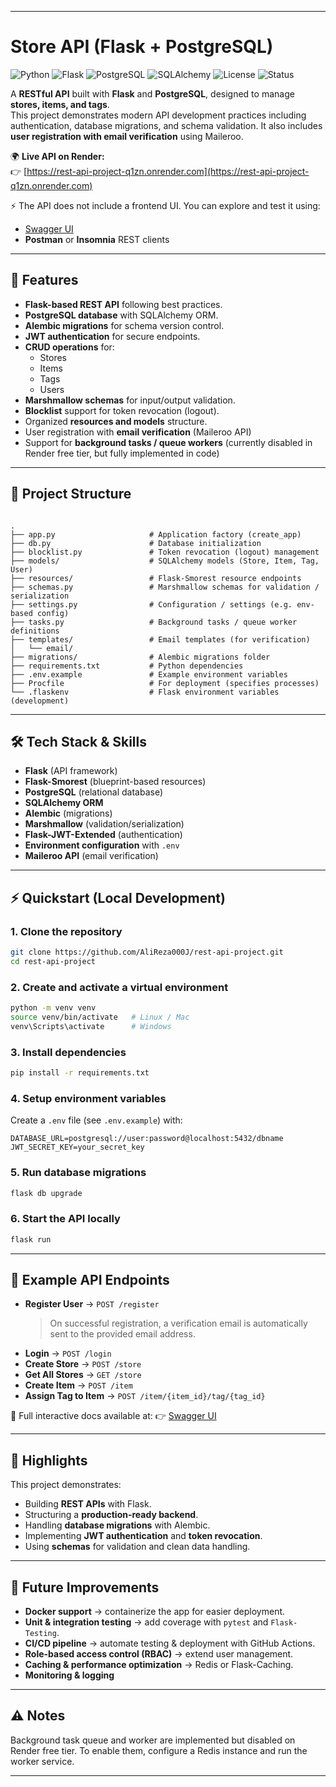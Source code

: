 
---

# Store API (Flask + PostgreSQL)

![Python](https://img.shields.io/badge/Python-3.10%2B-blue?logo=python)
![Flask](https://img.shields.io/badge/Flask-API-success?logo=flask)
![PostgreSQL](https://img.shields.io/badge/PostgreSQL-Database-316192?logo=postgresql)
![SQLAlchemy](https://img.shields.io/badge/SQLAlchemy-ORM-red)
![License](https://img.shields.io/badge/License-MIT-lightgrey)
![Status](https://img.shields.io/badge/Status-Deployed-brightgreen)

A **RESTful API** built with **Flask** and **PostgreSQL**, designed to manage **stores, items, and tags**.  
This project demonstrates modern API development practices including authentication, database migrations, and schema validation. 
It also includes **user registration with email verification** using Maileroo.

🌍 **Live API on Render:**  
👉 [https://rest-api-project-q1zn.onrender.com](https://rest-api-project-q1zn.onrender.com)  

⚡ The API does not include a frontend UI. You can explore and test it using:
- [Swagger UI](https://rest-api-project-q1zn.onrender.com/swagger-ui)  
- **Postman** or **Insomnia** REST clients  

---

## 🚀 Features

* **Flask-based REST API** following best practices.
* **PostgreSQL database** with SQLAlchemy ORM.
* **Alembic migrations** for schema version control.
* **JWT authentication** for secure endpoints.
* **CRUD operations** for:
  * Stores
  * Items
  * Tags
  * Users
* **Marshmallow schemas** for input/output validation.
* **Blocklist** support for token revocation (logout).
* Organized **resources and models** structure.
* User registration with **email verification** (Maileroo API)
* Support for **background tasks / queue workers** (currently disabled in Render free tier, but fully implemented in code)

---

## 📂 Project Structure

```

.
├── app.py                     # Application factory (create_app)
├── db.py                      # Database initialization
├── blocklist.py               # Token revocation (logout) management
├── models/                    # SQLAlchemy models (Store, Item, Tag, User)
├── resources/                 # Flask-Smorest resource endpoints
├── schemas.py                 # Marshmallow schemas for validation / serialization
├── settings.py                # Configuration / settings (e.g. env-based config)
├── tasks.py                   # Background tasks / queue worker definitions
├── templates/                 # Email templates (for verification)
│   └── email/
├── migrations/                # Alembic migrations folder
├── requirements.txt           # Python dependencies
├── .env.example               # Example environment variables
├── Procfile                   # For deployment (specifies processes)
└── .flaskenv                  # Flask environment variables (development)

````

---

## 🛠️ Tech Stack & Skills

* **Flask** (API framework)
* **Flask-Smorest** (blueprint-based resources)
* **PostgreSQL** (relational database)
* **SQLAlchemy ORM**
* **Alembic** (migrations)
* **Marshmallow** (validation/serialization)
* **Flask-JWT-Extended** (authentication)
* **Environment configuration** with `.env`
* **Maileroo API** (email verification)

---

## ⚡ Quickstart (Local Development)

### 1. Clone the repository

```bash
git clone https://github.com/AliReza000J/rest-api-project.git
cd rest-api-project
````

### 2. Create and activate a virtual environment

```bash
python -m venv venv
source venv/bin/activate   # Linux / Mac
venv\Scripts\activate      # Windows
```

### 3. Install dependencies

```bash
pip install -r requirements.txt
```

### 4. Setup environment variables

Create a `.env` file (see `.env.example`) with:

```
DATABASE_URL=postgresql://user:password@localhost:5432/dbname
JWT_SECRET_KEY=your_secret_key
```

### 5. Run database migrations

```bash
flask db upgrade
```

### 6. Start the API locally

```bash
flask run
```

---

## 📌 Example API Endpoints

* **Register User** → `POST /register`
  > On successful registration, a verification email is automatically sent to the provided email address.
* **Login** → `POST /login`
* **Create Store** → `POST /store`
* **Get All Stores** → `GET /store`
* **Create Item** → `POST /item`
* **Assign Tag to Item** → `POST /item/{item_id}/tag/{tag_id}`

📖 Full interactive docs available at:
👉 [Swagger UI](https://rest-api-project-q1zn.onrender.com/swagger-ui)

---

## 🎯 Highlights

This project demonstrates:

* Building **REST APIs** with Flask.
* Structuring a **production-ready backend**.
* Handling **database migrations** with Alembic.
* Implementing **JWT authentication** and **token revocation**.
* Using **schemas** for validation and clean data handling.

---

## 🔮 Future Improvements

* **Docker support** → containerize the app for easier deployment.
* **Unit & integration testing** → add coverage with `pytest` and `Flask-Testing`.
* **CI/CD pipeline** → automate testing & deployment with GitHub Actions.
* **Role-based access control (RBAC)** → extend user management.
* **Caching & performance optimization** → Redis or Flask-Caching.
* **Monitoring & logging**

---

## ⚠️ Notes

Background task queue and worker are implemented but disabled on Render free tier. 
To enable them, configure a Redis instance and run the worker service.

---
